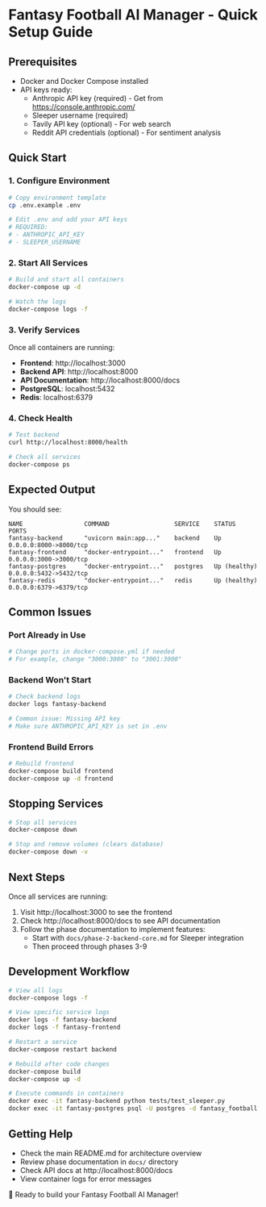 # Fantasy Football AI Manager - Quick Setup Guide

## Prerequisites

- Docker and Docker Compose installed
- API keys ready:
  - Anthropic API key (required) - Get from https://console.anthropic.com/
  - Sleeper username (required)
  - Tavily API key (optional) - For web search
  - Reddit API credentials (optional) - For sentiment analysis

## Quick Start

### 1. Configure Environment

```bash
# Copy environment template
cp .env.example .env

# Edit .env and add your API keys
# REQUIRED:
# - ANTHROPIC_API_KEY
# - SLEEPER_USERNAME
```

### 2. Start All Services

```bash
# Build and start all containers
docker-compose up -d

# Watch the logs
docker-compose logs -f
```

### 3. Verify Services

Once all containers are running:

- **Frontend**: http://localhost:3000
- **Backend API**: http://localhost:8000
- **API Documentation**: http://localhost:8000/docs
- **PostgreSQL**: localhost:5432
- **Redis**: localhost:6379

### 4. Check Health

```bash
# Test backend
curl http://localhost:8000/health

# Check all services
docker-compose ps
```

## Expected Output

You should see:
```
NAME                 COMMAND                  SERVICE    STATUS         PORTS
fantasy-backend      "uvicorn main:app..."    backend    Up             0.0.0.0:8000->8000/tcp
fantasy-frontend     "docker-entrypoint..."   frontend   Up             0.0.0.0:3000->3000/tcp
fantasy-postgres     "docker-entrypoint..."   postgres   Up (healthy)   0.0.0.0:5432->5432/tcp
fantasy-redis        "docker-entrypoint..."   redis      Up (healthy)   0.0.0.0:6379->6379/tcp
```

## Common Issues

### Port Already in Use
```bash
# Change ports in docker-compose.yml if needed
# For example, change "3000:3000" to "3001:3000"
```

### Backend Won't Start
```bash
# Check backend logs
docker logs fantasy-backend

# Common issue: Missing API key
# Make sure ANTHROPIC_API_KEY is set in .env
```

### Frontend Build Errors
```bash
# Rebuild frontend
docker-compose build frontend
docker-compose up -d frontend
```

## Stopping Services

```bash
# Stop all services
docker-compose down

# Stop and remove volumes (clears database)
docker-compose down -v
```

## Next Steps

Once all services are running:

1. Visit http://localhost:3000 to see the frontend
2. Check http://localhost:8000/docs to see API documentation
3. Follow the phase documentation to implement features:
   - Start with `docs/phase-2-backend-core.md` for Sleeper integration
   - Then proceed through phases 3-9

## Development Workflow

```bash
# View all logs
docker-compose logs -f

# View specific service logs
docker logs -f fantasy-backend
docker logs -f fantasy-frontend

# Restart a service
docker-compose restart backend

# Rebuild after code changes
docker-compose build
docker-compose up -d

# Execute commands in containers
docker exec -it fantasy-backend python tests/test_sleeper.py
docker exec -it fantasy-postgres psql -U postgres -d fantasy_football
```

## Getting Help

- Check the main README.md for architecture overview
- Review phase documentation in `docs/` directory
- Check API docs at http://localhost:8000/docs
- View container logs for error messages

🚀 Ready to build your Fantasy Football AI Manager!
